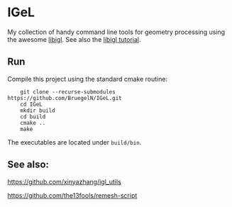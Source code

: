 # IGeL

My collection of handy command line tools for geometry processing using the awesome [libigl](https://github.com/libigl/libigl).
See also the [libigl
tutorial](https://libigl.github.io/libigl/tutorial/).

## Run

Compile this project using the standard cmake routine:
```
    git clone --recurse-submodules https://github.com/BruegelN/IGeL.git
    cd IGeL
    mkdir build
    cd build
    cmake ..
    make
```
The executables are located under `build/bin`.

## See also:

https://github.com/xinyazhang/igl_utils

https://github.com/the13fools/remesh-script
